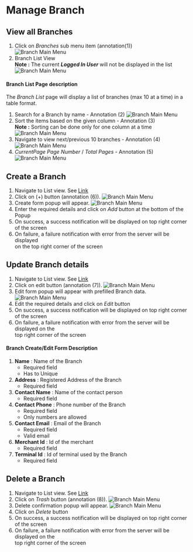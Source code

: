 # Manage Branch

## View all Branches

1. Click on _Branches_ sub menu item (annotation(1))  
![Branch Main Menu](/documentation/images/brand/branches/viewall1.png)
2. Branch List View  
**Note :** The current ___Logged In User___ will not be displayed in the list
![Branch Main Menu](/documentation/images/brand/branches/viewall2.png)

#### Branch List Page description

The _Branch List_ page will display a list of branches (max 10 at a time) in a table format.

1. Search for a Branch by name  - Annotation (2)
![Branch Main Menu](/documentation/images/brand/branches/listview2.png)
2. Sort the items based on the given column - Annotation (3)  
**Note :** Sorting can be done only for one column at a time
![Branch Main Menu](/documentation/images/brand/branches/listview3.png)
3. Navigate to view next/previous 10 branches - Annotation (4)
![Branch Main Menu](/documentation/images/brand/branches/listview4.png)
4. _CurrentPage Page Number_ / _Total Pages_ - Annotation (5)
![Branch Main Menu](/documentation/images/brand/branches/listview5.png)

## Create a Branch

1. Navigate to List view. See [Link](#view-all-branches)
2. Click on (+) button (annotation (6)).
![Branch Main Menu](/documentation/images/brand/branches/createview1.png)
3. Create form popup will appear.
![Branch Main Menu](/documentation/images/brand/branches/createview2.png)
4. Enter the required details and click on _Add_ button at the bottom of the Popup
5. On success, a success notification will be displayed on top right corner of the screen
6. On failure, a failure notification with error from the server will be displayed  
on the top right corner of the screen


## Update Branch details

1. Navigate to List view. See [Link](#view-all-branches)
2. Click on edit button (annotation (7)).
![Branch Main Menu](/documentation/images/brand/branches/updateview1.png)
3. Edit form popup will appear with prefilled Branch data.
![Branch Main Menu](/documentation/images/brand/branches/updateview2.png)
4. Edit the required details and click on _Edit_ button
5. On success, a success notification will be displayed on top right corner of the screen
6. On failure, a failure notification with error from the server will be displayed on the  
top right corner of the screen

#### Branch Create/Edit Form Description

1. **Name** : Name of the Branch
	- Required field
	- Has to Unique
2. **Address** : Registered Address of the Branch
	- Required field
3. **Contact Name** : Name of the contact person
	- Required field
4. **Contact Phone** : Phone number of the Branch
	- Required field
	- Only numbers are allowed
5. **Contact Email** : Email of the Branch
	- Required field
	- Valid email
6. **Merchant Id** : Id of the merchant
	- Required field
7. **Terminal Id** : Id of terminal used by the Branch
	- Required field


## Delete a Branch

1. Navigate to List view. See [Link](#view-all-branches)
2. Click on _Trash_ button (annotation (8)).
![Branch Main Menu](/documentation/images/brand/branches/deleteview1.png)
3. Delete confirmation popup will appear.
![Branch Main Menu](/documentation/images/brand/branches/deleteview2.png)
4. Click on _Delete_ button
5. On success, a success notification will be displayed on top right corner of the screen
6. On failure, a failure notification with error from the server will be displayed on the  
top right corner of the screen

